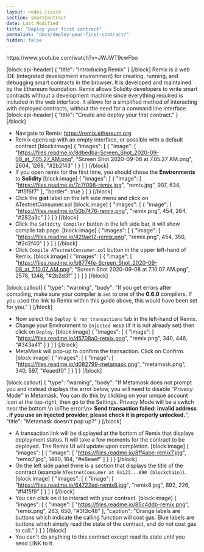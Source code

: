 ```yaml
---
layout: nodes.liquid
section: smartContract
date: Last Modified
title: "Deploy your first contract"
permalink: "docs/deploy-your-first-contract/"
hidden: false
---
```


<p>
  https://www.youtube.com/watch?v=JWJWT9cwFbo
</p>

[block:api-header]
{
  "title": "Introducing Remix"
}
[/block]
Remix is a web IDE (integrated development environment) for creating, running, and debugging smart contracts in the browser. It is developed and maintained by the Ethereum foundation. Remix allows Solidity developers to write smart contracts without a development machine since everything required is included in the web interface. It allows for a simplified method of interacting with deployed contracts, without the need for a command line interface.
[block:api-header]
{
  "title": "Create and deploy your first contract."
}
[/block]
* Navigate to Remix: <a href="https://remix.ethereum.org/#version=soljson-v0.6.0+commit.26b70077.js&optimize=false&gist=9b71e0718d0ad3f2f9a6b2e4018cac82&evmVersion=null" target="_blank" rel="noreferrer, noopener">https://remix.ethereum.org</a>
* Remix opens up with an empty interface, or possible with a default contract
[block:image]
{
  "images": [
    {
      "image": [
        "https://files.readme.io/8dbedba-Screen_Shot_2020-09-08_at_7.05.27_AM.png",
        "Screen Shot 2020-09-08 at 7.05.27 AM.png",
        2604,
        1268,
        "#2b2f43"
      ]
    }
  ]
}
[/block]
* If you open remix for the first time, you should chose the **Environments** to **Solidity**
[block:image]
{
  "images": [
    {
      "image": [
        "https://files.readme.io/7c7f098-remix.jpg",
        "remix.jpg",
        907,
        634,
        "#f5f6f7"
      ],
      "border": true
    }
  ]
}
[/block]
* Click the **gist** label on the left side menu and click on ATestnetConsumer.sol
[block:image]
{
  "images": [
    {
      "image": [
        "https://files.readme.io/50b7476-remix.png",
        "remix.png",
        454,
        264,
        "#282a3c"
      ]
    }
  ]
}
[/block]
* Click the `Solidity Compiler` button in the left side bar, it will show compile tab page.
[block:image]
{
  "images": [
    {
      "image": [
        "https://files.readme.io/429ae12-remix.png",
        "remix.png",
        454,
        350,
        "#2d2f40"
      ]
    }
  ]
}
[/block]
* Click `Compile ATestnetConsumer.sol` button in the upper left-hand of Remix.
[block:image]
{
  "images": [
    {
      "image": [
        "https://files.readme.io/b8774fe-Screen_Shot_2020-09-08_at_7.10.07_AM.png",
        "Screen Shot 2020-09-08 at 7.10.07 AM.png",
        2578,
        1248,
        "#2b2d3f"
      ]
    }
  ]
}
[/block]

[block:callout]
{
  "type": "warning",
  "body": "If you get errors after compiling, make sure your compiler is set to one of the **0.6.0** compilers. If you used the link to Remix within this guide above, this would have been set for you."
}
[/block]
* Now select the `Deploy & run transactions` tab in the left-hand of Remix.
* Change your Environment to `Injected Web3` (if it is not already set) then click on `Deploy`.
[block:image]
{
  "images": [
    {
      "image": [
        "https://files.readme.io/d5708a0-remix.png",
        "remix.png",
        340,
        446,
        "#343a41"
      ]
    }
  ]
}
[/block]
* MetaMask will pop-up to confirm the transaction. Click on Confirm.
[block:image]
{
  "images": [
    {
      "image": [
        "https://files.readme.io/d082799-metamask.png",
        "metamask.png",
        340,
        597,
        "#eaedf0"
      ]
    }
  ]
}
[/block]

[block:callout]
{
  "type": "warning",
  "body": "If Metamask does not prompt you and instead displays the error below, you will need to disable \"Privacy Mode\" in Metamask. You can do this by clicking on your unique account icon at the top-right, then go to the Settings. Privacy Mode will be a switch near the bottom.\n&nbsp;\nThe error:\n> **Send transaction failed: invalid address . if you use an injected provider, please check it is properly unlocked.**",
  "title": "Metamask doesn't pop up?"
}
[/block]
* A transaction link will be displayed at the bottom of Remix that displays deployment status. 
It will take a few moments for the contract to be deployed. The Remix UI will update upon completion.
[block:image]
{
  "images": [
    {
      "image": [
        "https://files.readme.io/8ff4abe-remix7.jpg",
        "remix7.jpg",
        1480,
        184,
        "#e8eaef"
      ]
    }
  ]
}
[/block]
* On the left side panel there is a section that displays the title of the contract (example `ATestnetConsumer at 0x123...890 (blockchain)`). 
[block:image]
{
  "images": [
    {
      "image": [
        "https://files.readme.io/64722ed-remix8.jpg",
        "remix8.jpg",
        892,
        226,
        "#f4f5f9"
      ]
    }
  ]
}
[/block]
* You can click on it to interact with your contract.
[block:image]
{
  "images": [
    {
      "image": [
        "https://files.readme.io/85c4ddb-remix.png",
        "remix.png",
        283,
        650,
        "#3f3c48"
      ],
      "caption": "Orange labels are buttons which indicate the calling function will cost gas. Blue labels are buttons which simply read the state of the contract, and do not cost gas to call."
    }
  ]
}
[/block]
* You can't do anything to this contract except read its state until you send LINK to it.